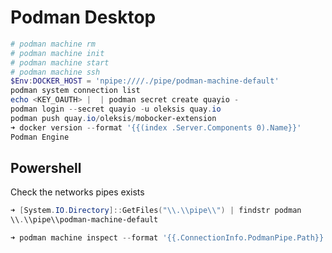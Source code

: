 # Podman Desktop

```powershell
# podman machine rm
# podman machine init
# podman machine start
# podman machine ssh
$Env:DOCKER_HOST = 'npipe:////./pipe/podman-machine-default'
podman system connection list
echo <KEY_OAUTH> |  | podman secret create quayio -
podman login --secret quayio -u oleksis quay.io
podman push quay.io/oleksis/mobocker-extension
➜ docker version --format '{{(index .Server.Components 0).Name}}'
Podman Engine
```

## Powershell

Check the networks pipes exists

```powershell
➜ [System.IO.Directory]::GetFiles("\\.\\pipe\\") | findstr podman
\\.\\pipe\\podman-machine-default

➜ podman machine inspect --format '{{.ConnectionInfo.PodmanPipe.Path}}'
```

